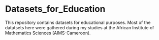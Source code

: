 # Datasets_for_Education
This repository contains datasets for educational purposes. Most of the datatsets here were gathered during my studies at the African Institute of Mathematics Sciences (AIMS-Cameroon).
